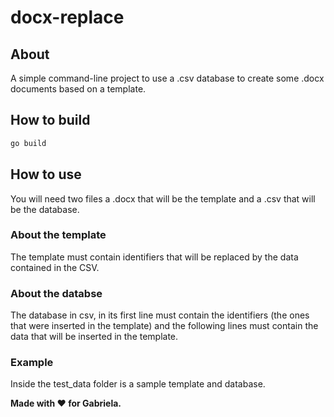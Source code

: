 # docx-replace
## About
A simple command-line project to use a .csv database to create some .docx documents based on a template.

## How to build
```bash
go build
```

## How to use
You will need two files a .docx that will be the template and a .csv that will be the database.

### About the template
The template must contain identifiers that will be replaced by the data contained in the CSV.

### About the databse
The database in csv, in its first line must contain the identifiers (the ones that were inserted in the template) and the following lines must contain the data that will be inserted in the template.

### Example
Inside the test_data folder is a sample template and database.


**Made with ❤ for Gabriela.**
